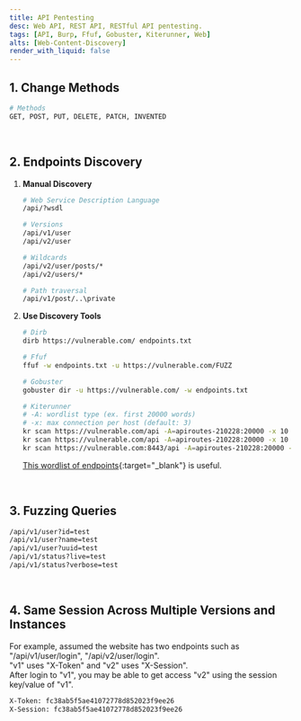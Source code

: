 ```yaml
---
title: API Pentesting
desc: Web API, REST API, RESTful API pentesting.
tags: [API, Burp, Ffuf, Gobuster, Kiterunner, Web]
alts: [Web-Content-Discovery]
render_with_liquid: false
---
```


## 1. Change Methods

```sh
# Methods
GET, POST, PUT, DELETE, PATCH, INVENTED
```

<br />

## 2. Endpoints Discovery

1. **Manual Discovery**

    ```sh
    # Web Service Description Language
    /api/?wsdl

    # Versions
    /api/v1/user
    /api/v2/user

    # Wildcards
    /api/v2/user/posts/*
    /api/v2/users/*

    # Path traversal
    /api/v1/post/..\private
    ```

2. **Use Discovery Tools**

    ```sh
    # Dirb
    dirb https://vulnerable.com/ endpoints.txt

    # Ffuf
    ffuf -w endpoints.txt -u https://vulnerable.com/FUZZ

    # Gobuster
    gobuster dir -u https://vulnerable.com/ -w endpoints.txt

    # Kiterunner
    # -A: wordlist type (ex. first 20000 words)
    # -x: max connection per host (default: 3)
    kr scan https://vulnerable.com/api -A=apiroutes-210228:20000 -x 10
    kr scan https://vulnerable.com/api -A=apiroutes-210228:20000 -x 10 --fail-status-codes 401,404
    kr scan https://vulnerable.com:8443/api -A=apiroutes-210228:20000 -x 10
    ```

    [This wordlist of endpoints](https://gist.github.com/yassineaboukir/8e12adefbd505ef704674ad6ad48743d){:target="_blank"} is useful.

<br />

## 3. Fuzzing Queries

```sh
/api/v1/user?id=test
/api/v1/user?name=test
/api/v1/user?uuid=test
/api/v1/status?live=test
/api/v1/status?verbose=test
```

<br />

## 4. Same Session Across Multiple Versions and Instances

For example, assumed the website has two endpoints such as "/api/v1/user/login", "/api/v2/user/login".  
"v1" uses "X-Token" and "v2" uses "X-Session".  
After login to "v1", you may be able to get access "v2" using the session key/value of "v1".

```sh
X-Token: fc38ab5f5ae41072778d852023f9ee26
X-Session: fc38ab5f5ae41072778d852023f9ee26
```
